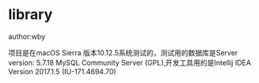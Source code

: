 # library
author:wby

项目是在macOS Sierra 版本10.12.5系统测试的，测试用的数据库是Server version: 5.7.18 MySQL Community Server (GPL),开发工具用的是Intellij IDEA Version 2017.1.5 (IU-171.4694.70)


